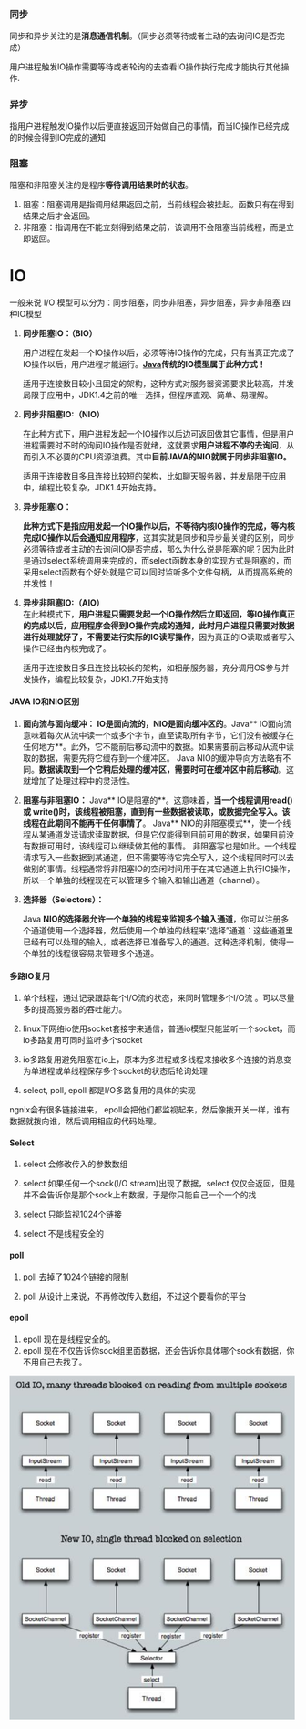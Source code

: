 ### 同步

同步和异步关注的是**消息通信机制**。（同步必须等待或者主动的去询问IO是否完成）

用户进程触发IO操作需要等待或者轮询的去查看IO操作执行完成才能执行其他操作.

### 异步

指用户进程触发IO操作以后便直接返回开始做自己的事情，而当IO操作已经完成的时候会得到IO完成的通知

### 阻塞

阻塞和非阻塞关注的是程序**等待调用结果时的状态**。

1. 阻塞：阻塞调用是指调用结果返回之前，当前线程会被挂起。函数只有在得到结果之后才会返回。
2. 非阻塞：指调用在不能立刻得到结果之前，该调用不会阻塞当前线程，而是立即返回。

# IO

一般来说 I/O 模型可以分为：同步阻塞，同步非阻塞，异步阻塞，异步非阻塞 四种IO模型

1. **同步阻塞IO：（BIO）**

   用户进程在发起一个IO操作以后，必须等待IO操作的完成，只有当真正完成了IO操作以后，用户进程才能运行。[**Java**](http://lib.csdn.net/base/javase)**传统的IO模型属于此种方式！**

   适用于连接数目较小且固定的架构，这种方式对服务器资源要求比较高，并发局限于应用中，JDK1.4之前的唯一选择，但程序直观、简单、易理解。

2. **同步非阻塞IO:（NIO）**

   在此种方式下，用户进程发起一个IO操作以后边可返回做其它事情，但是用户进程需要时不时的询问IO操作是否就绪，这就要求**用户进程不停的去询问**，从而引入不必要的CPU资源浪费。其中**目前JAVA的NIO就属于同步非阻塞IO。**

   适用于连接数目多且连接比较短的架构，比如聊天服务器，并发局限于应用中，编程比较复杂，JDK1.4开始支持。

3. **异步阻塞IO：**

   **此种方式下是指应用发起一个IO操作以后，不等待内核IO操作的完成，等内核完成IO操作以后会通知应用程序**，这其实就是同步和异步最关键的区别，同步必须等待或者主动的去询问IO是否完成，那么为什么说是阻塞的呢？因为此时是通过select系统调用来完成的，而select函数本身的实现方式是阻塞的，而采用select函数有个好处就是它可以同时监听多个文件句柄，从而提高系统的并发性！

4. **异步非阻塞IO:（AIO）**  
   在此种模式下，**用户进程只需要发起一个IO操作然后立即返回，等IO操作真正的完成以后，应用程序会得到IO操作完成的通知，此时用户进程只需要对数据进行处理就好了，不需要进行实际的IO读写操作**，因为真正的IO读取或者写入操作已经由内核完成了。

   适用于连接数目多且连接比较长的架构，如相册服务器，充分调用OS参与并发操作，编程比较复杂，JDK1.7开始支持

#### JAVA **IO和NIO区别**

1. **面向流与面向缓冲：**
   **IO是面向流的，NIO是面向缓冲区的**。Java** IO面向流意味着每次从流中读一个或多个字节，直至读取所有字节，它们没有被缓存在任何地方**。此外，它不能前后移动流中的数据。如果需要前后移动从流中读取的数据，需要先将它缓存到一个缓冲区。 Java NIO的缓冲导向方法略有不同。**数据读取到一个它稍后处理的缓冲区，需要时可在缓冲区中前后移动**。这就增加了处理过程中的灵活性。
2. **阻塞与非阻塞IO：**
   Java** IO是阻塞的**。这意味着，**当一个线程调用read\(\) 或 write\(\)时，该线程被阻塞，直到有一些数据被读取，或数据完全写入。该线程在此期间不能再干任何事情了**。 Java** NIO的非阻塞模式**，使一个线程从某通道发送请求读取数据，但是它仅能得到目前可用的数据，如果目前没有数据可用时，该线程可以继续做其他的事情。 非阻塞写也是如此。一个线程请求写入一些数据到某通道，但不需要等待它完全写入，这个线程同时可以去做别的事情。线程通常将非阻塞IO的空闲时间用于在其它通道上执行IO操作，所以一个单独的线程现在可以管理多个输入和输出通道（channel）。
3. **选择器（Selectors）：**

   Java **NIO的选择器允许一个单独的线程来监视多个输入通道**，你可以注册多个通道使用一个选择器，然后使用一个单独的线程来“选择”通道：这些通道里已经有可以处理的输入，或者选择已准备写入的通道。这种选择机制，使得一个单独的线程很容易来管理多个通道。

#### 多路IO复用

1. 单个线程，通过记录跟踪每个I/O流的状态，来同时管理多个I/O流 。可以尽量多的提高服务器的吞吐能力。
2. linux下网络io使用socket套接字来通信，普通io模型只能监听一个socket，而io多路复用可同时监听多个socket

3. io多路复用避免阻塞在io上，原本为多进程或多线程来接收多个连接的消息变为单进程或单线程保存多个socket的状态后轮询处理

4. select, poll, epoll 都是I/O多路复用的具体的实现

ngnix会有很多链接进来， epoll会把他们都监视起来，然后像拨开关一样，谁有数据就拨向谁，然后调用相应的代码处理。

#### Select

1. select 会修改传入的参数数组

2. select 如果任何一个sock\(I/O stream\)出现了数据，select 仅仅会返回，但是并不会告诉你是那个sock上有数据，于是你只能自己一个一个的找

3. select 只能监视1024个链接

4. select 不是线程安全的

#### poll

1. poll 去掉了1024个链接的限制

2. poll 从设计上来说，不再修改传入数组，不过这个要看你的平台

#### epoll

1. epoll 现在是线程安全的。
2. epoll 现在不仅告诉你sock组里面数据，还会告诉你具体哪个sock有数据，你不用自己去找了。

![](/assets/importIO.png)

